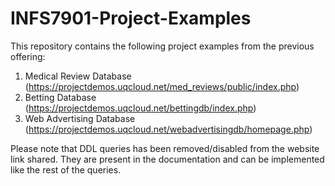 # INFS7901-Project-Examples

This repository contains the following project examples from the previous offering:
1) Medical Review Database (https://projectdemos.uqcloud.net/med_reviews/public/index.php)
2) Betting Database (https://projectdemos.uqcloud.net/bettingdb/index.php)
3) Web Advertising Database (https://projectdemos.uqcloud.net/webadvertisingdb/homepage.php)

Please note that DDL queries has been removed/disabled from the website link shared. They are present in the documentation and can be implemented like the rest of the queries.

